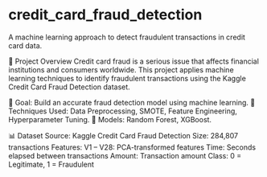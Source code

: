 ﻿# credit_card_fraud_detection

A machine learning approach to detect fraudulent transactions in credit card data.

📂 Project Overview
Credit card fraud is a serious issue that affects financial institutions and consumers worldwide. This project applies machine learning techniques to identify fraudulent transactions using the Kaggle Credit Card Fraud Detection dataset.

🔹 Goal: Build an accurate fraud detection model using machine learning.
🔹 Techniques Used: Data Preprocessing, SMOTE, Feature Engineering, Hyperparameter Tuning.
🔹 Models: Random Forest, XGBoost.

📊 Dataset
Source: Kaggle Credit Card Fraud Detection
Size: 284,807 transactions
Features:
V1 – V28: PCA-transformed features
Time: Seconds elapsed between transactions
Amount: Transaction amount
Class: 0 = Legitimate, 1 = Fraudulent
